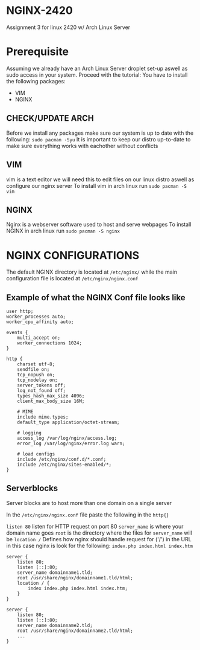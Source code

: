 # NGINX-2420
Assignment 3 for linux 2420 w/ Arch Linux Server

# Prerequisite
Assuming we already have an Arch Linux Server droplet set-up aswell as sudo access in your system. Proceed with the tutorial:
You have to install the following packages:
- VIM
- NGINX


## CHECK/UPDATE ARCH
Before we install any packages make sure our system is up to date with the following:
`sudo pacman -Syu`
It is important to keep our distro up-to-date to make sure everything works with eachother without conflicts

## VIM
vim is a text editor we will need this to edit files on our linux distro aswell as configure our nginx server
To install vim in arch linux run `sudo pacman -S vim`

## NGINX
Nginx is a webserver software used to host and serve webpages
To install NGINX in arch linux run `sudo pacman -S nginx`

# NGINX CONFIGURATIONS
The default NGINX directory is located at `/etc/nginx/` while the main configuration file is located at `/etc/nginx/nginx.conf`

## Example of what the NGINX Conf file looks like
```
user http;
worker_processes auto;
worker_cpu_affinity auto;

events {
    multi_accept on;
    worker_connections 1024;
}

http {
    charset utf-8;
    sendfile on;
    tcp_nopush on;
    tcp_nodelay on;
    server_tokens off;
    log_not_found off;
    types_hash_max_size 4096;
    client_max_body_size 16M;

    # MIME
    include mime.types;
    default_type application/octet-stream;

    # logging
    access_log /var/log/nginx/access.log;
    error_log /var/log/nginx/error.log warn;

    # load configs
    include /etc/nginx/conf.d/*.conf;
    include /etc/nginx/sites-enabled/*;
}
```

## Serverblocks
Server blocks are to host more than one domain on a single server

In the `/etc/nginx/nginx.conf` file paste the following in the `http{}`

`listen 80` listen for HTTP request on port 80
`server_name` is where your domain name goes
`root` is the directory where the files for `server_name` will be
`location /` Defines how nginx should handle request for ('/') in the URL in this case nginx is look for the following: `index.php index.html index.htm`

```
server {
    listen 80;
    listen [::]:80;
    server_name domainname1.tld;
    root /usr/share/nginx/domainname1.tld/html;
    location / {
        index index.php index.html index.htm;
    }
}

server {
    listen 80;
    listen [::]:80;
    server_name domainname2.tld;
    root /usr/share/nginx/domainname2.tld/html;
    ...
}
```


